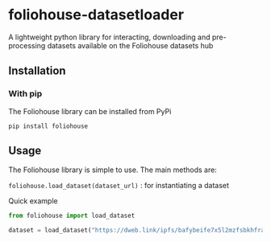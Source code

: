 # foliohouse-datasetloader

A lightweight python library for interacting, downloading and pre-processing datasets available on the Foliohouse datasets hub

## Installation
### With pip
The Foliohouse library can be installed from PyPi 
```shell
pip install foliohouse
```

## Usage
The Foliohouse library is simple to use. The main methods are:

`foliohouse.load_dataset(dataset_url)` : for instantiating a dataset


Quick example
```python
from foliohouse import load_dataset

dataset = load_dataset("https://dweb.link/ipfs/bafybeife7x5l2mzfsbkhfraltoj2obun6wh5n74mxm7hr22mah3pkxdhb4/dataset")
```
